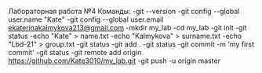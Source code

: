 Лабораторная работа №4
Команды:
-git --version
-git config --global user.name "Kate"
-git config --global user.email ekaterinakalmykova213@gmail.com
-mkdir my_lab
-cd my_lab
-git init
-git status 
-echo "Kate" > name.txt 
-echo "Kalmykova" > surname.txt 
-echo "Lbd-21" > group.txt
-git status
-git add . 
-git status 
-git commit -m 'my first commit'
-git status
-git remote add origin https://github.com/Kate3010/my_lab.git
-git push -u origin master
